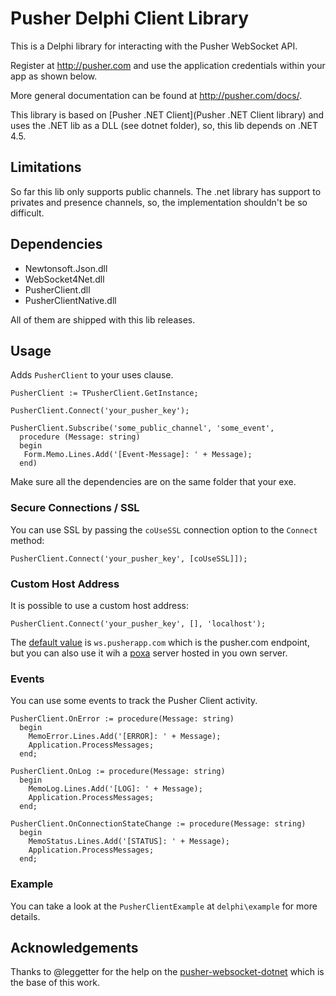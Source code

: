 # Pusher Delphi Client Library

This is a Delphi library for interacting with the Pusher WebSocket API.

Register at http://pusher.com and use the application credentials within your app as shown below.

More general documentation can be found at http://pusher.com/docs/.

This library is based on [Pusher .NET Client](Pusher .NET Client library) and uses the .NET lib as a DLL (see dotnet folder), so, this lib depends on .NET 4.5.

## Limitations

So far this lib only supports public channels. The .net library has support to privates and presence channels, so, the implementation shouldn't be so difficult.  

## Dependencies

* Newtonsoft.Json.dll
* WebSocket4Net.dll
* PusherClient.dll
* PusherClientNative.dll

All of them are shipped with this lib releases.

## Usage

Adds `PusherClient` to your uses clause.

```
PusherClient := TPusherClient.GetInstance;

PusherClient.Connect('your_pusher_key');

PusherClient.Subscribe('some_public_channel', 'some_event',
  procedure (Message: string)
  begin
   Form.Memo.Lines.Add('[Event-Message]: ' + Message);
  end)
```
Make sure all the dependencies are on the same folder that your exe.

### Secure Connections / SSL

You can use SSL by passing the `coUseSSL` connection option to the `Connect` method:
```
PusherClient.Connect('your_pusher_key', [coUseSSL]]);
```

### Custom Host Address

It is possible to use a custom host address:
```
PusherClient.Connect('your_pusher_key', [], 'localhost');
```
The [default value](https://github.com/pusher-community/pusher-websocket-dotnet/blob/master/PusherClient/Pusher.cs#L43) is `ws.pusherapp.com` which is the pusher.com endpoint, but you can also use it wih a [poxa](https://github.com/edgurgel/poxa) server hosted in you own server.

### Events

You can use some events to track the Pusher Client activity.

```
PusherClient.OnError := procedure(Message: string)
  begin
    MemoError.Lines.Add('[ERROR]: ' + Message);
    Application.ProcessMessages;
  end;
```
```
PusherClient.OnLog := procedure(Message: string)
  begin
    MemoLog.Lines.Add('[LOG]: ' + Message);
    Application.ProcessMessages;
  end;
```
```
PusherClient.OnConnectionStateChange := procedure(Message: string)
  begin
    MemoStatus.Lines.Add('[STATUS]: ' + Message);
    Application.ProcessMessages;
  end;
```

### Example

You can take a look at the `PusherClientExample` at `delphi\example` for more details.

## Acknowledgements

Thanks to @leggetter for the help on the [pusher-websocket-dotnet](https://github.com/pusher-community/pusher-websocket-dotnet) which is the base of this work.
